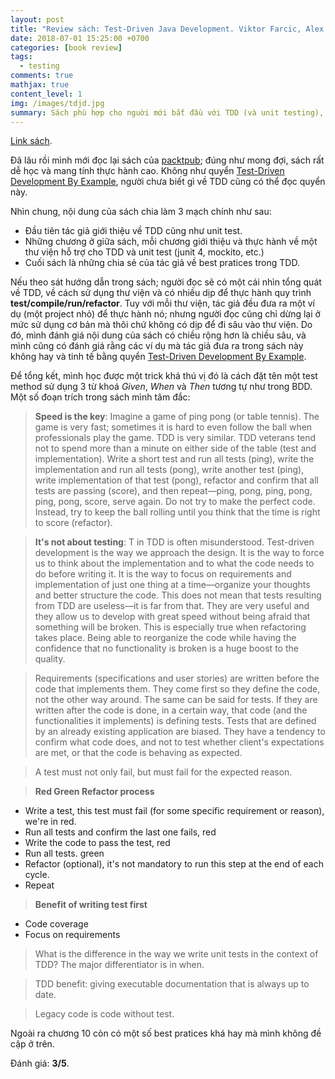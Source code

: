 ```yaml
---
layout: post
title: "Review sách: Test-Driven Java Development. Viktor Farcic, Alex Garcia (2015)"
date: 2018-07-01 15:25:00 +0700
categories: [book review]
tags:
  - testing
comments: true
mathjax: true
content_level: 1
img: /images/tdjd.jpg
summary: Sách phù hợp cho nguời mới bắt đầu với TDD (và unit testing), giới thiệu về cách sử dụng các thư viện unit test trong Java cũng như best pratices cho TDD.
---
```


[Link sách](https://www.packtpub.com/application-development/test-driven-java-development).

Đã lâu rồi mình mới đọc lại sách của [packtpub](https://www.packtpub.com); đúng như mong đợi, sách rất dễ học và mang tính thực hành cao. Không như quyển [Test-Driven Development By Example](/review-sach-test-driven-development-by-example), người chưa biết gì về TDD cũng có thể đọc quyển này.

Nhìn chung, nội dung của sách chia làm 3 mạch chính như sau:
- Đầu tiên tác giả giới thiệu về TDD cũng như unit test.
- Những chương ở giữa sách, mỗi chương giới thiệu và thực hành về một thư viện hỗ trợ cho TDD và unit test (junit 4, mockito, etc.)
- Cuối sách là những chia sẻ của tác giả về best pratices trong TDD.

Nếu theo sát hướng dẫn trong sách; người đọc sẽ có một cái nhìn tổng quát về TDD, về cách sử dụng thư viện và có nhiều dịp để thực hành quy trình **test/compile/run/refactor**. Tuy với mỗi thư viện, tác giả đều đưa ra một ví dụ (một project nhỏ) để thực hành nó; nhưng người đọc cũng chỉ dừng lại ở mức sử dụng cơ bản mà thôi chứ không có dịp để đi sâu vào thư viện. Do đó, mình đánh giá nội dung của sách có chiều rộng hơn là chiều sâu, và mình cũng có đánh giá rằng các ví dụ mà tác giả đưa ra trong sách này không hay và tinh tế bằng quyển [Test-Driven Development By Example](/_posts/2018-05-30-review-sach-test-driven-development-by-example.md).

Để tổng kết, mình học được một trick khá thú vị đó là cách đặt tên một test method sử dụng 3 từ khoá _Given_, _When_ và _Then_ tương tự như trong BDD. Một số đoạn trích trong sách mình tâm đắc:

> **Speed is the key**: Imagine a game of ping pong (or table tennis). The game is very fast; sometimes it is hard to even follow the ball when professionals play the game. TDD is very similar. TDD veterans tend not to spend more than a minute on either side of the table (test and implementation). Write a short test and run all tests (ping), write the implementation and run all tests (pong), write another test (ping), write implementation of that test (pong), refactor and confirm that all tests are passing (score), and then repeat—ping, pong, ping, pong, ping, pong, score, serve again. Do not try to make the perfect code. Instead, try to keep the ball rolling until you think that the time is right to score (refactor).

> **It's not about testing**: T in TDD is often misunderstood. Test-driven development is the way we approach the design. It is the way to force us to think about the implementation and to what the code needs to do before writing it. It is the way to focus on requirements and implementation of just one thing at a time—organize your thoughts and better structure the code. This does not mean that tests resulting from TDD are useless—it is far from that. They are very useful and they allow us to develop with great speed without being afraid that something will be broken. This is especially true when refactoring takes place. Being able to reorganize the code while having the confidence that no functionality is broken is a huge boost to the quality.

> Requirements (specifications and user stories) are written before the code that implements them. They come first so they define the code, not the other way around. The same can be said for tests. If they are written after the code is done, in a certain way, that code (and the functionalities it implements) is defining tests. Tests that are defined by an already existing application are biased. They have a tendency to confirm what code does, and not to test whether client's expectations are met, or that the code is behaving as expected.

> A test must not only fail, but must fail for the expected reason.

> **Red Green Refactor process**
- Write a test, this test must fail (for some specific requirement or reason), we're in red.
- Run all tests and confirm the last one fails, red
- Write the code to pass the test, red
- Run all tests. green
- Refactor (optional), it's not mandatory to run this step at the end of each cycle.
- Repeat

> **Benefit of writing test first**
- Code coverage
- Focus on requirements

> What is the difference in the way we write unit tests in the context of TDD? The major differentiator is in when.

> TDD benefit: giving executable documentation that is always up to date.

> Legacy code is code without test.

Ngoài ra chương 10 còn có một số best pratices khá hay mà mình không đề cập ở trên.

Đánh giá: **3/5**.
